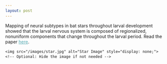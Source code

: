 ```yaml
---
layout: post
---
```


<div class="post-background">
    <div class="overlay"></div>
    <p class="white-text">Mapping of neural subtypes in bat stars throughout larval development showed that the larval nervous system is composed of regionalized, nonuniform components that change throughout the larval period. Read the paper <a href="https://onlinelibrary.wiley.com/doi/abs/10.1111/ede.12468" style="color: #52a8b0;">here</a>.</p>

    <img src="/images/star.jpg" alt="Star Image" style="display: none;"> <!-- Optional: Hide the image if not needed -->
</div>
